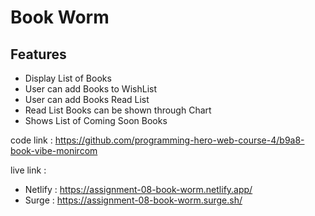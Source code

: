 
# Book Worm

## Features

- Display List of Books
- User can add Books to WishList
- User can add Books Read List
- Read List Books can be shown through Chart
- Shows List of Coming Soon Books

code link :
https://github.com/programming-hero-web-course-4/b9a8-book-vibe-monircom

live link :
- Netlify :  https://assignment-08-book-worm.netlify.app/
- Surge   :  https://assignment-08-book-worm.surge.sh/